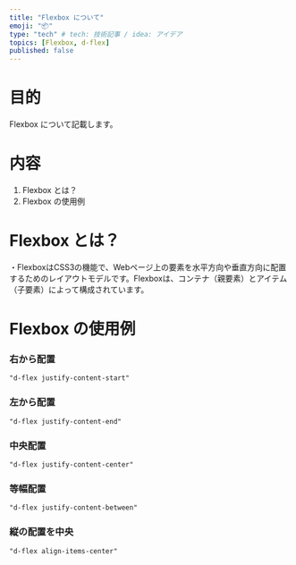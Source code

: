 ```yaml
---
title: "Flexbox について"
emoji: "📦"
type: "tech" # tech: 技術記事 / idea: アイデア
topics: [Flexbox, d-flex]
published: false
---
```

# 目的
Flexbox について記載します。
# 内容
1. Flexbox とは？
2. Flexbox の使用例

# Flexbox とは？
・FlexboxはCSS3の機能で、Webページ上の要素を水平方向や垂直方向に配置するためのレイアウトモデルです。Flexboxは、コンテナ（親要素）とアイテム（子要素）によって構成されています。

# Flexbox の使用例

### 右から配置
```
"d-flex justify-content-start"
```

### 左から配置
```
"d-flex justify-content-end"
```

### 中央配置
```
"d-flex justify-content-center"
```

### 等幅配置
```
"d-flex justify-content-between"
```

### 縦の配置を中央
```
"d-flex align-items-center"
```